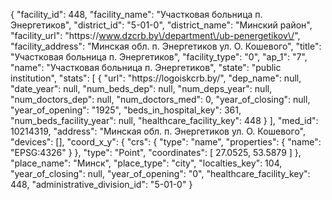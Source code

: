 {
    "facility_id": 448,
    "facility_name": "Участковая больница п. Энергетиков",
    "district_id": "5-01-0",
    "district_name": "Минский район",
    "facility_url": "https:\/\/www.dzcrb.by\/department\/ub-penergetikov\/",
    "facility_address": "Минская обл. п. Энергетиков ул. О. Кошевого",
    "title": "Участковая больница п. Энергетиков",
    "facility_type": "0",
    "ap_1": "7",
    "name": "Участковая больница п. Энергетиков",
    "state": "public institution",
    "stats": [
        {
            "url": "https:\/\/logoiskcrb.by\/",
            "dep_name": null,
            "date_year": null,
            "num_beds_dep": null,
            "num_deps_year": null,
            "num_doctors_dep": null,
            "num_doctors_med": 0,
            "year_of_closing": null,
            "year_of_opening": "1925",
            "beds_in_hospital_key": 361,
            "num_beds_facility_year": null,
            "healthcare_facility_key": 448
        }
    ],
    "med_id": 10214319,
    "address": "Минская обл. п. Энергетиков ул. О. Кошевого",
    "devices": [],
    "coord_x_y": {
        "crs": {
            "type": "name",
            "properties": {
                "name": "EPSG:4326"
            }
        },
        "type": "Point",
        "coordinates": [
            27.0525,
            53.5879
        ]
    },
    "place_name": "Минск",
    "place_type": "city",
    "localties_key": 104,
    "year_of_closing": null,
    "year_of_opening": "0",
    "healthcare_facility_key": 448,
    "administrative_division_id": "5-01-0"
}